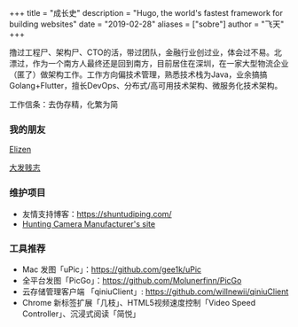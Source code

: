 +++
title = "成长史"
description = "Hugo, the world's fastest framework for building websites"
date = "2019-02-28"
aliases = ["sobre"]
author = "飞天"
+++

撸过工程尸、架构尸、CTO的活，带过团队，金融行业创过业，体会过不易。北漂过，作为一个南方人最终还是回到南方，目前居住在深圳，在一家大型物流企业（匿了）做架构工作。工作方向偏技术管理，熟悉技术栈为Java，业余搞搞Golang+Flutter，擅长DevOps、分布式/高可用技术架构、微服务化技术架构。

工作信条：去伪存精，化繁为简

### 我的朋友

[Elizen](https://elizen.me)

[大发贱志](https://fatesinger.com)

<!--more-->

### 维护项目

- 友情支持博客：<https://shuntudiping.com/>
- [Hunting Camera Manufacturer's site](https://www.huntingcamerafactory.com/)

### 工具推荐

- Mac 发图「uPic」：<https://github.com/gee1k/uPic>
- 全平台发图「PicGo」：<https://github.com/Molunerfinn/PicGo>
- 云存储管理客户端 「qiniuClient」: <https://github.com/willnewii/qiniuClient>
- Chrome 新标签扩展「几枝」、HTML5视频速度控制「Video Speed Controller」、沉浸式阅读「简悦」



